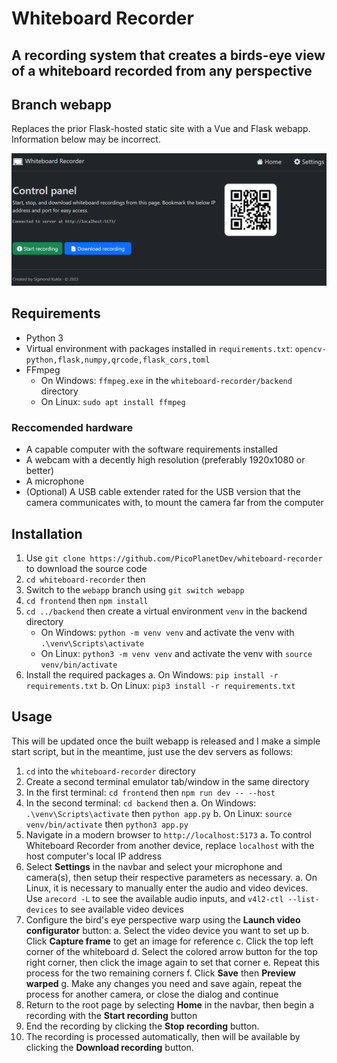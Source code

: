 # Whiteboard Recorder

## A recording system that creates a birds-eye view of a whiteboard recorded from any perspective

## Branch webapp

Replaces the prior Flask-hosted static site with a Vue and Flask webapp. Information below may be incorrect.

![Screenshot of the homepage of Whiteboard Recorder](https://raw.githubusercontent.com/PicoPlanetDev/whiteboard-recorder/webapp/screenshots/homepage.png)

## Requirements

- Python 3
- Virtual environment with packages installed in `requirements.txt`: `opencv-python,flask,numpy,qrcode,flask_cors,toml`
- FFmpeg
  - On Windows: `ffmpeg.exe` in the `whiteboard-recorder/backend` directory
  - On Linux: `sudo apt install ffmpeg`

### Reccomended hardware

- A capable computer with the software requirements installed
- A webcam with a decently high resolution (preferably 1920x1080 or better)
- A microphone
- (Optional) A USB cable extender rated for the USB version that the camera communicates with, to mount the camera far from the computer

## Installation

1. Use `git clone https://github.com/PicoPlanetDev/whiteboard-recorder` to download the source code
2. `cd whiteboard-recorder` then
3. Switch to the `webapp` branch using `git switch webapp`
4. `cd frontend` then `npm install`
5. `cd ../backend` then create a virtual environment `venv` in the backend directory
   - On Windows: `python -m venv venv` and activate the venv with `.\venv\Scripts\activate`
   - On Linux: `python3 -m venv venv` and activate the venv with `source venv/bin/activate`
6. Install the required packages
  a. On Windows: `pip install -r requirements.txt`
  b. On Linux: `pip3 install -r requirements.txt`

## Usage

This will be updated once the built webapp is released and I make a simple start script, but in the meantime, just use the dev servers as follows:

1. `cd` into the `whiteboard-recorder` directory
2. Create a second terminal emulator tab/window in the same directory
3. In the first terminal: `cd frontend` then `npm run dev -- --host`
4. In the second terminal: `cd backend` then
  a. On Windows: `.\venv\Scripts\activate` then `python app.py`
  b. On Linux: `source venv/bin/activate` then `python3 app.py`
5. Navigate in a modern browser to `http://localhost:5173`
  a. To control Whiteboard Recorder from another device, replace `localhost` with the host computer's local IP address
6. Select **Settings** in the navbar and select your microphone and camera(s), then setup their respective parameters as necessary.
  a. On Linux, it is necessary to manually enter the audio and video devices. Use `arecord -L` to see the available audio inputs, and `v4l2-ctl --list-devices` to see available video devices
7. Configure the bird's eye perspective warp using the **Launch video configurator** button:
  a. Select the video device you want to set up
  b. Click **Capture frame** to get an image for reference
  c. Click the top left corner of the whiteboard
  d. Select the colored arrow button for the top right corner, then click the image again to set that corner
  e. Repeat this process for the two remaining corners
  f. Click **Save** then **Preview warped**
  g. Make any changes you need and save again, repeat the process for another camera, or close the dialog and continue
8. Return to the root page by selecting **Home** in the navbar, then begin a recording with the **Start recording** button
9. End the recording by clicking the **Stop recording** button.
10. The recording is processed automatically, then will be available by clicking the **Download recording** button.
